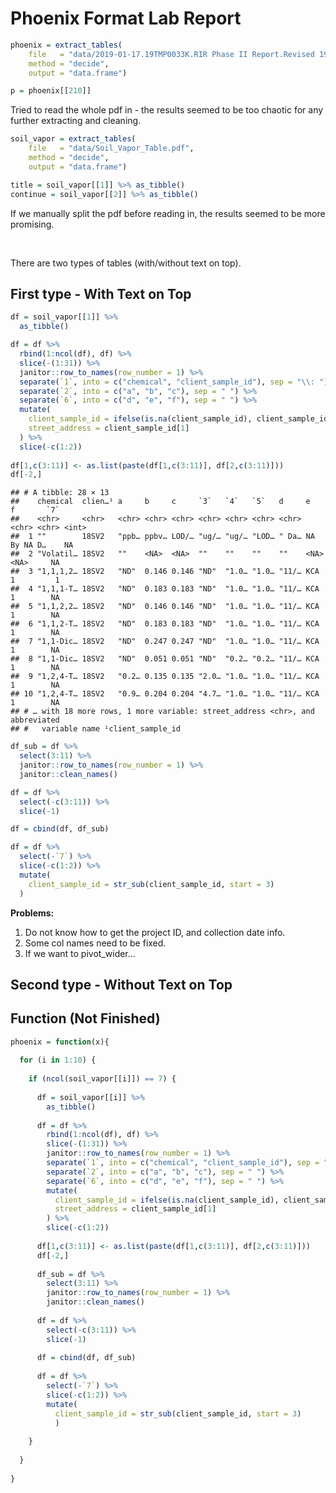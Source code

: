 Phoenix Format Lab Report
================

``` r
phoenix = extract_tables(
    file   = "data/2019-01-17.19TMP0033K.RIR Phase II Report.Revised 19TMP0033K.RIR Phase II Report - EBC V2.pdf.1.pdf", 
    method = "decide", 
    output = "data.frame")

p = phoenix[[210]]
```

Tried to read the whole pdf in - the results seemed to be too chaotic
for any further extracting and cleaning.

``` r
soil_vapor = extract_tables(
    file   = "data/Soil_Vapor_Table.pdf", 
    method = "decide", 
    output = "data.frame")

title = soil_vapor[[1]] %>% as_tibble()
continue = soil_vapor[[2]] %>% as_tibble()
```

If we manually split the pdf before reading in, the results seemed to be
more promising.

<br>

There are two types of tables (with/without text on top).

## First type - With Text on Top

``` r
df = soil_vapor[[1]] %>%
  as_tibble()

df = df %>% 
  rbind(1:ncol(df), df) %>% 
  slice(-(1:31)) %>% 
  janitor::row_to_names(row_number = 1) %>% 
  separate(`1`, into = c("chemical", "client_sample_id"), sep = "\\: ") %>% 
  separate(`2`, into = c("a", "b", "c"), sep = " ") %>% 
  separate(`6`, into = c("d", "e", "f"), sep = " ") %>% 
  mutate(
    client_sample_id = ifelse(is.na(client_sample_id), client_sample_id[2], client_sample_id),
    street_address = client_sample_id[1]
  ) %>% 
  slice(-c(1:2))
  
df[1,c(3:11)] <- as.list(paste(df[1,c(3:11)], df[2,c(3:11)]))
df[-2,]
```

    ## # A tibble: 28 × 13
    ##    chemical  clien…¹ a     b     c     `3`   `4`   `5`   d     e     f       `7`
    ##    <chr>     <chr>   <chr> <chr> <chr> <chr> <chr> <chr> <chr> <chr> <chr> <int>
    ##  1 ""        18SV2   "ppb… ppbv… LOD/… "ug/… "ug/… "LOD… " Da… NA By NA D…    NA
    ##  2 "Volatil… 18SV2   ""    <NA>  <NA>  ""    ""    ""    ""    <NA>  <NA>     NA
    ##  3 "1,1,1,2… 18SV2   "ND"  0.146 0.146 "ND"  "1.0… "1.0… "11/… KCA   1         1
    ##  4 "1,1,1-T… 18SV2   "ND"  0.183 0.183 "ND"  "1.0… "1.0… "11/… KCA   1        NA
    ##  5 "1,1,2,2… 18SV2   "ND"  0.146 0.146 "ND"  "1.0… "1.0… "11/… KCA   1        NA
    ##  6 "1,1,2-T… 18SV2   "ND"  0.183 0.183 "ND"  "1.0… "1.0… "11/… KCA   1        NA
    ##  7 "1,1-Dic… 18SV2   "ND"  0.247 0.247 "ND"  "1.0… "1.0… "11/… KCA   1        NA
    ##  8 "1,1-Dic… 18SV2   "ND"  0.051 0.051 "ND"  "0.2… "0.2… "11/… KCA   1        NA
    ##  9 "1,2,4-T… 18SV2   "0.2… 0.135 0.135 "2.0… "1.0… "1.0… "11/… KCA   1        NA
    ## 10 "1,2,4-T… 18SV2   "0.9… 0.204 0.204 "4.7… "1.0… "1.0… "11/… KCA   1        NA
    ## # … with 18 more rows, 1 more variable: street_address <chr>, and abbreviated
    ## #   variable name ¹​client_sample_id

``` r
df_sub = df %>% 
  select(3:11) %>% 
  janitor::row_to_names(row_number = 1) %>% 
  janitor::clean_names()

df = df %>% 
  select(-c(3:11)) %>% 
  slice(-1)

df = cbind(df, df_sub)

df = df %>% 
  select(-`7`) %>% 
  slice(-c(1:2)) %>% 
  mutate(
    client_sample_id = str_sub(client_sample_id, start = 3)
  )
```

**Problems:**

1.  Do not know how to get the project ID, and collection date info.  
2.  Some col names need to be fixed.
3.  If we want to pivot_wider…

## Second type - Without Text on Top

## Function (Not Finished)

``` r
phoenix = function(x){
  
  for (i in 1:10) {
    
    if (ncol(soil_vapor[[i]]) == 7) {
      
      df = soil_vapor[[i]] %>%
        as_tibble()
      
      df = df %>% 
        rbind(1:ncol(df), df) %>% 
        slice(-(1:31)) %>% 
        janitor::row_to_names(row_number = 1) %>% 
        separate(`1`, into = c("chemical", "client_sample_id"), sep = "\\: ") %>% 
        separate(`2`, into = c("a", "b", "c"), sep = " ") %>% 
        separate(`6`, into = c("d", "e", "f"), sep = " ") %>% 
        mutate(
          client_sample_id = ifelse(is.na(client_sample_id), client_sample_id[2], client_sample_id),
          street_address = client_sample_id[1]
        ) %>% 
        slice(-c(1:2))
        
      df[1,c(3:11)] <- as.list(paste(df[1,c(3:11)], df[2,c(3:11)]))
      df[-2,]
      
      df_sub = df %>% 
        select(3:11) %>% 
        janitor::row_to_names(row_number = 1) %>% 
        janitor::clean_names()
      
      df = df %>% 
        select(-c(3:11)) %>% 
        slice(-1)
      
      df = cbind(df, df_sub)
      
      df = df %>% 
        select(-`7`) %>% 
        slice(-c(1:2)) %>% 
        mutate(
          client_sample_id = str_sub(client_sample_id, start = 3)
          )
        
    }
    
  }
    
}
```
